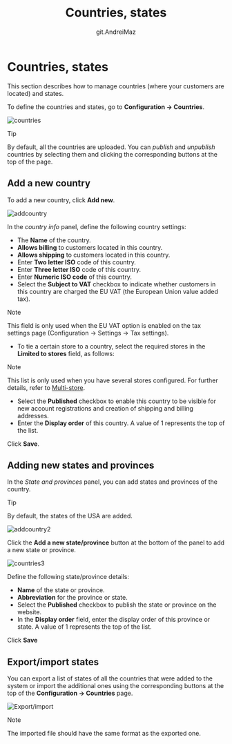 ﻿---
title: Countries, states
uid: en/getting-started/configure-shipping/advanced-configuration/countries-states
author: git.AndreiMaz
contributors: git.rajupaladiya, git.DmitriyKulagin, git.exileDev, git.ivkadp, git.mariannk
---

# Countries, states

This section describes how to manage countries (where your customers are located) and states.

To define the countries and states, go to **Configuration → Countries**.

![countries](_static/countries-states/countries1_1.png)

> [!TIP]
> 
> By default, all the countries are uploaded. You can *publish* and *unpublish* countries by selecting them and clicking the corresponding buttons at the top of the page.

## Add a new country

To add a new country, click **Add new**.

![addcountry](_static/countries-states/addcountry.png)

In the *country info* panel, define the following country settings:

* The **Name** of the country.
* **Allows billing** to customers located in this country.
* **Allows shipping** to customers located in this country.
* Enter **Two letter ISO** code of this country.
* Enter **Three letter ISO** code of this country.
* Enter **Numeric ISO code** of this country.
* Select the **Subject to VAT** checkbox to indicate whether customers in this country are charged the EU VAT (the European Union value added tax).

> [!NOTE]
> 
> This field is only used when the EU VAT option is enabled on the tax settings page (Configuration → Settings → Tax settings).

* To tie a certain store to a country, select the required stores in the **Limited to stores** field, as follows:

> [!NOTE]
> 
> This list is only used when you have several stores configured. For further details, refer to [Multi-store](xref:en/getting-started/advanced-configuration/multi-store).

* Select the **Published** checkbox to enable this country to be visible for new account registrations and creation of shipping and billing addresses.
* Enter the **Display order** of this country. A value of 1 represents the top of the list.

Click **Save**.

## Adding new states and provinces

In the *State and provinces* panel, you can add states and provinces of the country.

> [!TIP]
> 
> By default, the states of the USA are added.

![addcountry2](_static/countries-states/states.jpg)

Click the **Add a new state/province** button at the bottom of the panel to add a new state or province.

![countries3](_static/countries-states/countries3.png)

Define the following state/province details:

* **Name** of the state or province.
* **Abbreviation** for the province or state.
* Select the **Published** checkbox to publish the state or province on the website.
* In the **Display order** field, enter the display order of this province or state. A value of 1 represents the top of the list.

Click **Save**

## Export/import states

You can export a list of states of all the countries that were added to the system or import the additional ones using the corresponding buttons at the top of the **Configuration → Countries** page.

![Export/import](_static/countries-states/export-import.jpg)

> [!NOTE]
> 
> The imported file should have the same format as the exported one.
